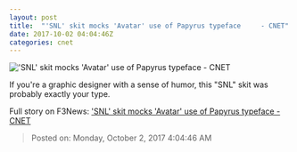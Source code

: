 ```yaml
---
layout: post
title:  "'SNL' skit mocks 'Avatar' use of Papyrus typeface     - CNET"
date: 2017-10-02 04:04:46Z
categories: cnet
---
```


!['SNL' skit mocks 'Avatar' use of Papyrus typeface     - CNET](https://cnet2.cbsistatic.com/img/nBXOhvuT77UTcU5SHD1RTCXk_NQ=/670x503/2017/10/01/e3ff46b3-554c-4327-98ef-2ee8266f6585/snlavatar.jpg)

If you're a graphic designer with a sense of humor, this "SNL" skit was probably exactly your type.


Full story on F3News: ['SNL' skit mocks 'Avatar' use of Papyrus typeface     - CNET](http://www.f3nws.com/n/KQhgQE)

> Posted on: Monday, October 2, 2017 4:04:46 AM
